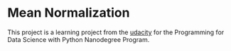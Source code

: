 # Mean Normalization 
This project is a learning project from the [udacity](https://www.udacity.com/course/programming-for-data-science-nanodegree--nd104) for the Programming for Data Science with Python Nanodegree Program.


